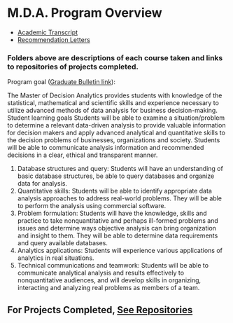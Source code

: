 # M.D.A. Program Overview 

* [Academic Transcript](Academic-Transcript.pdf)
* [Recommendation Letters](https://github.com/bryce-bowles/MDA_Course-info/tree/main/Recommendation-Letters)

### Folders above are descriptions of each course taken and links to repositories of projects completed.

Program goal ([Graduate Bulletin link](http://bulletin.vcu.edu/graduate/school-business/supply-chain-management/decision-analytics-mda/#text)):

The Master of Decision Analytics provides students with knowledge of the statistical, mathematical and scientific skills and experience necessary to utilize advanced methods of data analysis for business decision-making.
Student learning goals
Students will be able to examine a situation/problem to determine a relevant data-driven analysis to provide valuable information for decision makers and apply advanced analytical and quantitative skills to the decision problems of businesses, organizations and society. Students will be able to communicate analysis information and recommended decisions in a clear, ethical and transparent manner.

1.	Database structures and query: Students will have an understanding of basic database structures, be able to query databases and organize data for analysis. 
2.	Quantitative skills: Students will be able to identify appropriate data analysis approaches to address real-world problems. They will be able to perform the analysis using commercial software. 
3.	Problem formulation: Students will have the knowledge, skills and practice to take nonquantitative and perhaps ill-formed problems and issues and determine ways objective analysis can bring organization and insight to them. They will be able to determine data requirements and query available databases. 
4.	Analytics applications: Students will experience various applications of analytics in real situations. 
5.	Technical communications and teamwork: Students will be able to communicate analytical analysis and results effectively to nonquantitative audiences, and will develop skills in organizing, interacting and analyzing real problems as members of a team. 


## For Projects Completed, [See Repositories](https://github.com/bryce-bowles/bryce-bowles)
